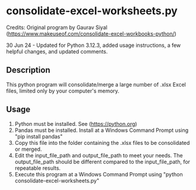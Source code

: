 # consolidate-excel-worksheets.py

Credits: Original program by Gaurav Siyal 
(https://www.makeuseof.com/consolidate-excel-workbooks-python/)

30 Jun 24 - Updated for Python 3.12.3, added usage instructions, a few helpful changes, and updated comments.

## Description
This python program will consolidate/merge a large number of .xlsx Excel files, limited only by your computer's memory.

## Usage
1. Python must be installed. See (https://python.org)
2. Pandas must be installed. Install at a Windows Command Prompt using "pip install pandas"
3. Copy this file into the folder containing the .xlsx files to be consolidated or merged.
4. Edit the input_file_path and output_file_path to meet your needs. The output_file_path should be different compared to the input_file_path, for repeatable results.
5. Execute this program at a Windows Command Prompt using "python consolidate-excel-worksheets.py"

